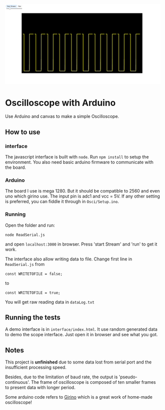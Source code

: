 <img src='Osci.png' width="1000" />

# Oscilloscope with Arduino

Use Arduino and canvas to make a simple Oscilloscope.

## How to use

### interface

The javascript interface is built with `node`. Run `npm install` to setup the environment. You also need basic arduino firmware to communicate with the board.

### Arduino
The board I use is mega 1280. But it should be compatible to 2560 and even uno which girino use.
The input pin is adc1 and vcc = 5V. If any other setting is preferred, you can fiddle it through in `Osci/Setup.ino`.

### Running

Open the folder and run:

```
node ReadSerial.js
```
and open `localhost:3000` in browser. Press 'start Stream' and 'run' to get it work.

The interface also allow writing data to file. Change first line in `ReadSerial.js` from

```
const WRITETOFILE = false;
```
to
```
const WRITETOFILE = true;
```
You will get raw reading data in `dataLog.txt`

## Running the tests

A demo interface is in `interface/index.html`. It use random generated data to demo the scope interface. Just open it in browser and see what you got.


## Notes
This project is **unfinished** due to some data lost from serial port and the insufficient processing speed.

Besides, due to the limitation of baud rate, the output is 'pseudo-continuous'. The frame of oscilloscope is composed of ten smaller frames to present data with longer period.

Some arduino code refers to  [Girino](https://www.instructables.com/id/Girino-Fast-Arduino-Oscilloscope/) which is a great work of home-made oscilloscope!
